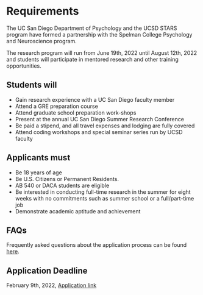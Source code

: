 # Requirements

The UC San Diego Department of Psychology and the UCSD STARS program have formed a partnership with the Spelman College Psychology and Neuroscience program. 

The research program will run from June 19th, 2022 until August 12th, 2022 and students will participate in mentored research and other training opportunities.

## Students will

* Gain research experience with a UC San Diego faculty member
* Attend a GRE preparation course
* Attend graduate school preparation work-shops
* Present at the annual UC San Diego Summer Research Conference
* Be paid a stipend, and all travel expenses and lodging are fully covered
* Attend coding workshops and special seminar series run by UCSD faculty 

## Applicants must

* Be 18 years of age
* Be U.S. Citizens or Permanent Residents. 
* AB 540 or DACA students are eligible
* Be interested in conducting full-time research in the summer for eight weeks with no commitments such as summer school or a full/part-time job
* Demonstrate academic aptitude and achievement

## FAQs

Frequently asked questions about the application process can be found [here](https://grad.ucsd.edu/diversity/programs/stars/faq.html).

## Application Deadline

February 9th, 2022, [Application link](https://grad.ucsd.edu/diversity/programs/stars/index.html)



  

